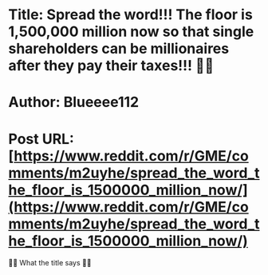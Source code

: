 # Title: Spread the word!!! The floor is 1,500,000 million now so that single shareholders can be millionaires after they pay their taxes!!! 💎🙌
# Author: Blueeee112
# Post URL: [https://www.reddit.com/r/GME/comments/m2uyhe/spread_the_word_the_floor_is_1500000_million_now/](https://www.reddit.com/r/GME/comments/m2uyhe/spread_the_word_the_floor_is_1500000_million_now/)


 💎🙌 What the title says 💎🙌